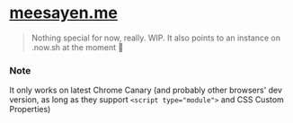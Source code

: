 # [meesayen.me][1]

> Nothing special for now, really. WIP. It also points to an instance on .now.sh at the moment 🌝

### Note
It only works on latest Chrome Canary (and probably other browsers' dev version, as long as they
support `<script type="module">` and CSS Custom Properties)


[1]: http://meesayen.now.sh
